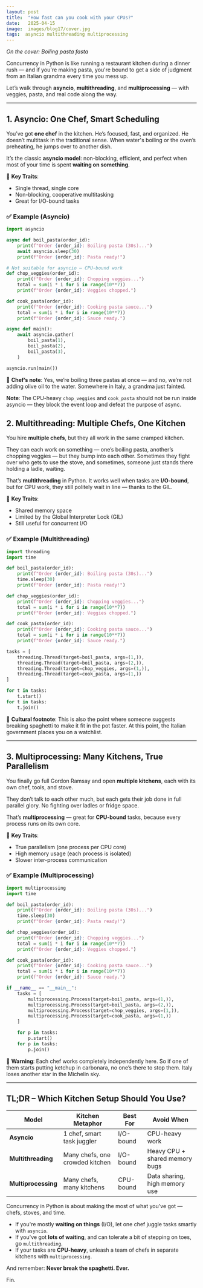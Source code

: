 ```yaml
---
layout: post
title:  "How fast can you cook with your CPUs?"
date:   2025-04-15
image:  images/blog17/cover.jpg
tags:  asyncio multithreading multiprocessing
---
```

*On the cover: Boiling pasta fasta*

Concurrency in Python is like running a restaurant kitchen during a dinner rush — and if you're making pasta, you're bound to get a side of judgment from an Italian grandma every time you mess up.

Let’s walk through **asyncio**, **multithreading**, and **multiprocessing** — with veggies, pasta, and real code along the way.

---

## 1. Asyncio: One Chef, Smart Scheduling

You’ve got **one chef** in the kitchen.
He’s focused, fast, and organized. He doesn’t multitask in the traditional sense. When water's boiling or the oven’s preheating, he jumps over to another dish.

It’s the classic **asyncio model**: non-blocking, efficient, and perfect when most of your time is spent **waiting on something**.

🔑 **Key Traits**:

* Single thread, single core
* Non-blocking, cooperative multitasking
* Great for I/O-bound tasks

### ✅ Example (Asyncio)

```python
import asyncio

async def boil_pasta(order_id):
    print(f"Order {order_id}: Boiling pasta (30s)...")
    await asyncio.sleep(30)
    print(f"Order {order_id}: Pasta ready!")

# Not suitable for asyncio – CPU-bound work
def chop_veggies(order_id):
    print(f"Order {order_id}: Chopping veggies...")
    total = sum(i * i for i in range(10**7))
    print(f"Order {order_id}: Veggies chopped.")

def cook_pasta(order_id):
    print(f"Order {order_id}: Cooking pasta sauce...")
    total = sum(i * i for i in range(10**7))
    print(f"Order {order_id}: Sauce ready.")

async def main():
    await asyncio.gather(
        boil_pasta(1),
        boil_pasta(2),
        boil_pasta(3),
    )

asyncio.run(main())
```

🧀 **Chef’s note**:
Yes, we’re boiling three pastas at once — and no, we’re not adding olive oil to the water. Somewhere in Italy, a grandma just fainted.

**Note**: The CPU-heavy `chop_veggies` and `cook_pasta` should not be run inside asyncio — they block the event loop and defeat the purpose of async.


## 2. Multithreading: Multiple Chefs, One Kitchen

You hire **multiple chefs**, but they all work in the same cramped kitchen.

They can each work on something — one’s boiling pasta, another’s chopping veggies — but they bump into each other. Sometimes they fight over who gets to use the stove, and sometimes, someone just stands there holding a ladle, waiting.

That’s **multithreading** in Python. It works well when tasks are **I/O-bound**, but for CPU work, they still politely wait in line — thanks to the GIL.

🔑 **Key Traits**:

* Shared memory space
* Limited by the Global Interpreter Lock (GIL)
* Still useful for concurrent I/O

### ✅ Example (Multithreading)

```python
import threading
import time

def boil_pasta(order_id):
    print(f"Order {order_id}: Boiling pasta (30s)...")
    time.sleep(30)
    print(f"Order {order_id}: Pasta ready!")

def chop_veggies(order_id):
    print(f"Order {order_id}: Chopping veggies...")
    total = sum(i * i for i in range(10**7))
    print(f"Order {order_id}: Veggies chopped.")

def cook_pasta(order_id):
    print(f"Order {order_id}: Cooking pasta sauce...")
    total = sum(i * i for i in range(10**7))
    print(f"Order {order_id}: Sauce ready.")

tasks = [
    threading.Thread(target=boil_pasta, args=(1,)),
    threading.Thread(target=boil_pasta, args=(2,)),
    threading.Thread(target=chop_veggies, args=(1,)),
    threading.Thread(target=cook_pasta, args=(1,))
]

for t in tasks:
    t.start()
for t in tasks:
    t.join()
```

🍝 **Cultural footnote**:
This is also the point where someone suggests breaking spaghetti to make it fit in the pot faster. At this point, the Italian government places you on a watchlist.

---

## 3. Multiprocessing: Many Kitchens, True Parallelism

You finally go full Gordon Ramsay and open **multiple kitchens**, each with its own chef, tools, and stove.

They don’t talk to each other much, but each gets their job done in full parallel glory. No fighting over ladles or fridge space.

That’s **multiprocessing** — great for **CPU-bound** tasks, because every process runs on its own core.

🔑 **Key Traits**:

* True parallelism (one process per CPU core)
* High memory usage (each process is isolated)
* Slower inter-process communication

### ✅ Example (Multiprocessing)

```python
import multiprocessing
import time

def boil_pasta(order_id):
    print(f"Order {order_id}: Boiling pasta (30s)...")
    time.sleep(30)
    print(f"Order {order_id}: Pasta ready!")

def chop_veggies(order_id):
    print(f"Order {order_id}: Chopping veggies...")
    total = sum(i * i for i in range(10**7))
    print(f"Order {order_id}: Veggies chopped.")

def cook_pasta(order_id):
    print(f"Order {order_id}: Cooking pasta sauce...")
    total = sum(i * i for i in range(10**7))
    print(f"Order {order_id}: Sauce ready.")

if __name__ == "__main__":
    tasks = [
        multiprocessing.Process(target=boil_pasta, args=(1,)),
        multiprocessing.Process(target=boil_pasta, args=(2,)),
        multiprocessing.Process(target=chop_veggies, args=(1,)),
        multiprocessing.Process(target=cook_pasta, args=(1,))
    ]

    for p in tasks:
        p.start()
    for p in tasks:
        p.join()
```

🍷 **Warning**:
Each chef works completely independently here. So if one of them starts putting ketchup in carbonara, no one’s there to stop them. Italy loses another star in the Michelin sky.

---

## TL;DR – Which Kitchen Setup Should You Use?

| Model               | Kitchen Metaphor                | Best For  | Avoid When                     |
| ------------------- | ------------------------------- | --------- | ------------------------------ |
| **Asyncio**         | 1 chef, smart task juggler      | I/O-bound | CPU-heavy work                 |
| **Multithreading**  | Many chefs, one crowded kitchen | I/O-bound | Heavy CPU + shared memory bugs |
| **Multiprocessing** | Many chefs, many kitchens       | CPU-bound | Data sharing, high memory use  |


Concurrency in Python is about making the most of what you’ve got — chefs, stoves, and time.

* If you're mostly **waiting on things** (I/O), let one chef juggle tasks smartly with `asyncio`.
* If you've got **lots of waiting**, and can tolerate a bit of stepping on toes, go `multithreading`.
* If your tasks are **CPU-heavy**, unleash a team of chefs in separate kitchens with `multiprocessing`.

And remember:
**Never break the spaghetti. Ever.**

Fin.